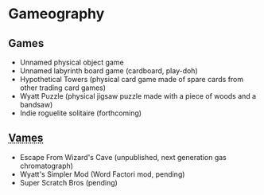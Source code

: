 # Gameography

## Games

* Unnamed physical object game
* Unnamed labyrinth board game (cardboard, play-doh)
* Hypothetical Towers (physical card game made of spare cards from other trading card games)
* Wyatt Puzzle (physical jigsaw puzzle made with a piece of woods and a bandsaw)
* Indie roguelite solitaire (forthcoming)

## <abbr title="Video Games">Vames</abbr>

* Escape From Wizard's Cave (unpublished, next generation gas chromatograph)
* Wyatt's Simpler Mod (Word Factori mod, pending)
* Super Scratch Bros (pending)
